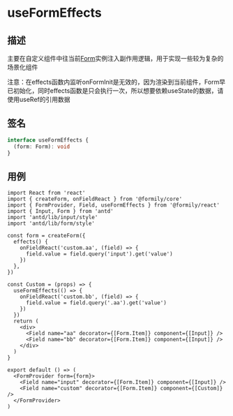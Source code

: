 # useFormEffects

## 描述

主要在自定义组件中往当前[Form](https://core.formilyjs.org/api/models/form)实例注入副作用逻辑，用于实现一些较为复杂的场景化组件

<Alert>
注意：在effects函数内监听onFormInit是无效的，因为渲染到当前组件，Form早已初始化，同时effects函数是只会执行一次，所以想要依赖useState的数据，请使用useRef的引用数据
</Alert>

## 签名

```ts
interface useFormEffects {
  (form: Form): void
}
```

## 用例

```tsx
import React from 'react'
import { createForm, onFieldReact } from '@formily/core'
import { FormProvider, Field, useFormEffects } from '@formily/react'
import { Input, Form } from 'antd'
import 'antd/lib/input/style'
import 'antd/lib/form/style'

const form = createForm({
  effects() {
    onFieldReact('custom.aa', (field) => {
      field.value = field.query('input').get('value')
    })
  },
})

const Custom = (props) => {
  useFormEffects(() => {
    onFieldReact('custom.bb', (field) => {
      field.value = field.query('.aa').get('value')
    })
  })
  return (
    <div>
      <Field name="aa" decorator={[Form.Item]} component={[Input]} />
      <Field name="bb" decorator={[Form.Item]} component={[Input]} />
    </div>
  )
}

export default () => (
  <FormProvider form={form}>
    <Field name="input" decorator={[Form.Item]} component={[Input]} />
    <Field name="custom" decorator={[Form.Item]} component={[Custom]} />
  </FormProvider>
)
```
